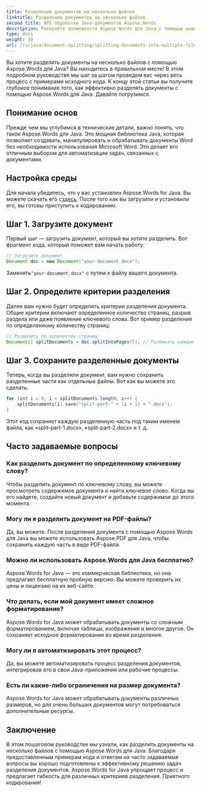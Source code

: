 ```yaml
---
title: Разделение документов на несколько файлов
linktitle: Разделение документов на несколько файлов
second_title: API обработки Java-документов Aspose.Words
description: Раскройте возможности Aspose.Words для Java с помощью нашего пошагового руководства по разделению документов на несколько файлов. Получите мнения экспертов и примеры исходного кода.
type: docs
weight: 10
url: /ru/java/document-splitting/splitting-documents-into-multiple-files/
---
```


Вы хотите разделить документы на несколько файлов с помощью Aspose.Words для Java? Вы находитесь в правильном месте! В этом подробном руководстве мы шаг за шагом проведем вас через весь процесс с примерами исходного кода. К концу этой статьи вы получите глубокое понимание того, как эффективно разделять документы с помощью Aspose.Words для Java. Давайте погрузимся.

## Понимание основ

Прежде чем мы углубимся в технические детали, важно понять, что такое Aspose.Words для Java. Это мощная библиотека Java, которая позволяет создавать, манипулировать и обрабатывать документы Word без необходимости использования Microsoft Word. Это делает его отличным выбором для автоматизации задач, связанных с документами.

## Настройка среды

 Для начала убедитесь, что у вас установлен Aspose.Words for Java. Вы можете скачать его с[здесь](https://releases.aspose.com/words/java/). После того как вы загрузили и установили его, вы готовы приступить к кодированию.

## Шаг 1. Загрузите документ

Первый шаг — загрузить документ, который вы хотите разделить. Вот фрагмент кода, который поможет вам начать работу:

```java
// Загрузите документ
Document doc = new Document("your-document.docx");
```

 Заменять`"your-document.docx"` с путем к файлу вашего документа.

## Шаг 2. Определите критерии разделения

Далее вам нужно будет определить критерии разделения документа. Общие критерии включают определенное количество страниц, разрыв раздела или даже появление ключевого слова. Вот пример разделения по определенному количеству страниц:

```java
// Разделить по количеству страниц
Document[] splitDocuments = doc.splitIntoPages(5); // Разбивать каждые 5 страниц
```

## Шаг 3. Сохраните разделенные документы

Теперь, когда вы разделили документ, вам нужно сохранить разделенные части как отдельные файлы. Вот как вы можете это сделать:

```java
for (int i = 0; i < splitDocuments.length; i++) {
    splitDocuments[i].save("split-part-" + (i + 1) + ".docx");
}
```

Этот код сохраняет каждую разделенную часть под таким именем файла, как «split-part-1.docx», «split-part-2.docx» и т. д.

## Часто задаваемые вопросы

### Как разделить документ по определенному ключевому слову?
Чтобы разделить документ по ключевому слову, вы можете просмотреть содержимое документа и найти ключевое слово. Когда вы его найдете, создайте новый документ и добавьте содержимое до этого момента.

### Могу ли я разделить документ на PDF-файлы?
Да, вы можете. После разделения документа с помощью Aspose.Words для Java вы можете использовать Aspose.PDF для Java, чтобы сохранить каждую часть в виде PDF-файла.

### Можно ли использовать Aspose.Words для Java бесплатно?
Aspose.Words for Java — это коммерческая библиотека, но она предлагает бесплатную пробную версию. Вы можете проверить их цены и лицензию на их веб-сайте.

### Что делать, если мой документ имеет сложное форматирование?
Aspose.Words for Java может обрабатывать документы со сложным форматированием, включая таблицы, изображения и многое другое. Он сохраняет исходное форматирование во время разделения.

### Могу ли я автоматизировать этот процесс?
Да, вы можете автоматизировать процесс разделения документов, интегрировав его в свои Java-приложения или рабочие процессы.

### Есть ли какие-либо ограничения на размер документа?
Aspose.Words for Java может обрабатывать документы различных размеров, но для очень больших документов могут потребоваться дополнительные ресурсы.

## Заключение

В этом пошаговом руководстве мы узнали, как разделить документы на несколько файлов с помощью Aspose.Words для Java. Благодаря предоставленным примерам кода и ответам на часто задаваемые вопросы вы хорошо подготовлены к эффективному решению задач разделения документов. Aspose.Words for Java упрощает процесс и предлагает гибкость для различных критериев разделения. Приятного кодирования!